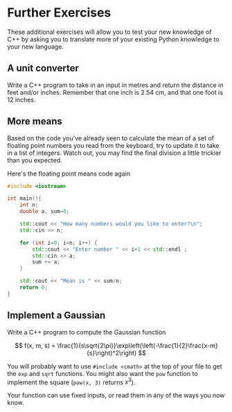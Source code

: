 # Further Exercises

These additional exercises will allow you to test your new knowledge of C++ by asking you to translate more of your existing Python knowledge to your new language.

## A unit converter

Write a C++ program to take in an input in metres and return the distance in feet and/or inches. Remember that one inch is 2.54 cm, and that one foot is 12 inches.

## More means

Based on the code you've already seen to calculate the mean of a set of floating point numbers you read from the keyboard, try to update it to take in a list of integers. Watch out, you may find the final division a little trickier than you expected.

Here's the floating point means code again

```c++
#include <iostream>

int main(){
    int n;
    double a, sum=0;

    std::cout << "How many numbers would you like to enter?\n";
    std::cin >> n;

    for (int i=0; i<n; i++) {
        std::cout << "Enter number " << i+1 << std::endl ;
        std::cin >> a;
        sum += a;    
    }

    std::cout << "Mean is " << sum/n; 
    return 0;
}
```

## Implement a Gaussian

Write a C++ program to compute the Gaussian function

$$ f(x, m, s) = \frac{1}{s\sqrt{2\pi}}\exp\left(\left(-\frac{1}{2}\frac{x-m}{s}\right)^2\right) $$

You will probably want to use `#include <cmath>` at the top of your file to get the `exp` and `sqrt` functions. You might also want the `pow` function to implement the square (`pow(x, 3)` returns $x^3$). 

Your function can use fixed inputs, or read them in any of the ways you now know.


